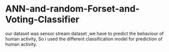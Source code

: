 # ANN-and-random-Forset-and-Voting-Classifier
our dataset was sensor stream dataset ,we have to predict the behaviour of human activity, So i used the different classification model for prediction of human activity.
